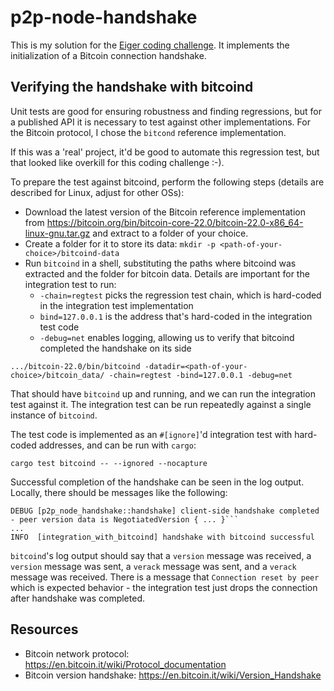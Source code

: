 # p2p-node-handshake
This is my solution for the [Eiger coding challenge](https://github.com/eqlabs/recruitment-exercises/blob/master/node-handshake.md).
It implements the initialization of a Bitcoin connection handshake.

## Verifying the handshake with bitcoind

Unit tests are good for ensuring robustness and finding regressions, but for a published API it is necessary to test
against other implementations. For the Bitcoin protocol, I chose the `bitcond` reference implementation.

If this was a 'real' project, it'd be good to automate this regression test, but that looked like overkill for this
coding challenge :-).

To prepare the test against bitcoind, perform the following steps (details are described for Linux, adjust for
other OSs):
* Download the latest version of the Bitcoin reference implementation from
   https://bitcoin.org/bin/bitcoin-core-22.0/bitcoin-22.0-x86_64-linux-gnu.tar.gz and extract to a folder of your
   choice.
* Create a folder for it to store its data: `mkdir -p <path-of-your-choice>/bitcoind-data`
* Run `bitcoind` in a shell, substituting the paths where bitcoind was extracted and the folder for bitcoin data. Details
   are important for the integration test to run:
  * `-chain=regtest` picks the regression test chain, which is hard-coded in the integration test implementation
  * `bind=127.0.0.1` is the address that's hard-coded in the integration test code
  * `-debug=net` enables logging, allowing us to verify that bitcoind completed the handshake on its side
```shell
.../bitcoin-22.0/bin/bitcoind -datadir=<path-of-your-choice>/bitcoin_data/ -chain=regtest -bind=127.0.0.1 -debug=net
```

That should have `bitcoind` up and running, and we can run the integration test against it. The integration test
can be run repeatedly against a single instance of `bitcoind`.

The test code is implemented as an `#[ignore]`'d integration test with hard-coded addresses, and can be run with `cargo`:

```shell
cargo test bitcoind -- --ignored --nocapture
```

Successful completion of the handshake can be seen in the log output. Locally, there should be messages like the
following:
```
DEBUG [p2p_node_handshake::handshake] client-side handshake completed - peer version data is NegotiatedVersion { ... }```
...
INFO  [integration_with_bitcoind] handshake with bitcoind successful
```

`bitcoind`'s log output should say that a `version` message was received, a `version` message was sent, a `verack` message
was sent, and a `verack` message was received. There is a message that `Connection reset by peer` which is expected
behavior - the integration test just drops the connection after handshake was completed.

## Resources

* Bitcoin network protocol: https://en.bitcoin.it/wiki/Protocol_documentation
* Bitcoin version handshake: https://en.bitcoin.it/wiki/Version_Handshake
